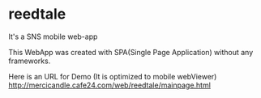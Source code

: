 # reedtale
It's a SNS mobile web-app

This WebApp was created with SPA(Single Page Application)
without any frameworks.

Here is an URL for Demo
(It is optimized to mobile webViewer)
http://mercicandle.cafe24.com/web/reedtale/mainpage.html
